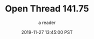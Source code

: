 ---
layout: podcast
title: "Open Thread 141.75"
author: a reader
description: https://slatestarcodex.com/2019/11/27/open-thread-141-75/
date: 2019-11-27 13:45:00 PST
length: 61247
duration: 15
guid: open-thread-141-75
---